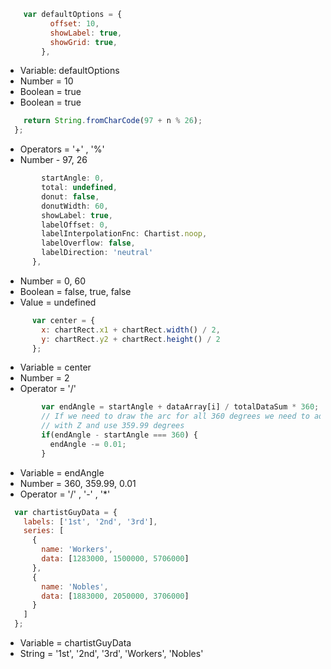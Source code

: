 ```javascript
    var defaultOptions = {
          offset: 10,
          showLabel: true,
          showGrid: true,
        },
```
* Variable: defaultOptions
* Number =  10
* Boolean = true
* Boolean = true
    
```javascript
    return String.fromCharCode(97 + n % 26);
  };
```
* Operators = '+' , '%'
* Number - 97, 26

```javascript
        startAngle: 0,
        total: undefined,
        donut: false,
        donutWidth: 60,
        showLabel: true,
        labelOffset: 0,
        labelInterpolationFnc: Chartist.noop,
        labelOverflow: false,
        labelDirection: 'neutral'
      },
```

* Number = 0, 60
* Boolean = false, true, false
* Value = undefined 

```javascript
      var center = {
        x: chartRect.x1 + chartRect.width() / 2,
        y: chartRect.y2 + chartRect.height() / 2
      };
```

* Variable = center
* Number = 2
* Operator = '/'
 
```javascript
        var endAngle = startAngle + dataArray[i] / totalDataSum * 360;
        // If we need to draw the arc for all 360 degrees we need to add a hack where we close the circle
        // with Z and use 359.99 degrees
        if(endAngle - startAngle === 360) {
          endAngle -= 0.01;
        }
```

* Variable = endAngle
* Number = 360, 359.99, 0.01
* Operator = '/' , '-' , '*'

```javascript
  var chartistGuyData = {
    labels: ['1st', '2nd', '3rd'],
    series: [
      {
        name: 'Workers',
        data: [1283000, 1500000, 5706000]
      },
      {
        name: 'Nobles',
        data: [1883000, 2050000, 3706000]
      }
    ]
  };
```
* Variable = chartistGuyData
* String = '1st', '2nd', '3rd', 'Workers', 'Nobles'
